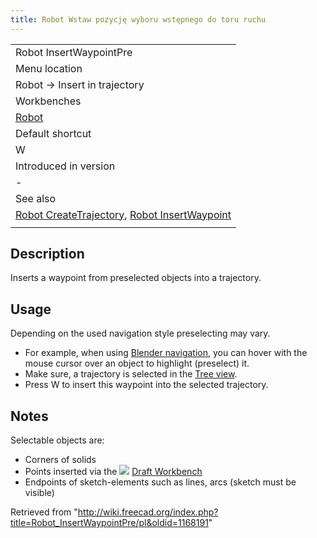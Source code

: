```yaml
---
title: Robot Wstaw pozycję wyboru wstępnego do toru ruchu
---
```

|  |
| --- |
| Robot InsertWaypointPre |
| Menu location |
| Robot → Insert in trajectory |
| Workbenches |
| [Robot](/Robot_Workbench "Robot Workbench") |
| Default shortcut |
| W |
| Introduced in version |
| - |
| See also |
| [Robot CreateTrajectory](/Robot_CreateTrajectory "Robot CreateTrajectory"), [Robot InsertWaypoint](/Robot_InsertWaypoint "Robot InsertWaypoint") |
|  |

## Description

Inserts a waypoint from preselected objects into a trajectory.

## Usage

Depending on the used navigation style preselecting may vary.

* For example, when using [Blender navigation](/Mouse_navigation#Blender_navigation "Mouse navigation"), you can hover with the mouse cursor over an object to highlight (preselect) it.
* Make sure, a trajectory is selected in the [Tree view](/Tree_view "Tree view").
* Press W to insert this waypoint into the selected trajectory.

## Notes

Selectable objects are:

* Corners of solids
* Points inserted via the ![](/images/Workbench_Draft.svg) [Draft Workbench](/Draft_Workbench "Draft Workbench")
* Endpoints of sketch-elements such as lines, arcs (sketch must be visible)

Retrieved from "<http://wiki.freecad.org/index.php?title=Robot_InsertWaypointPre/pl&oldid=1168191>"